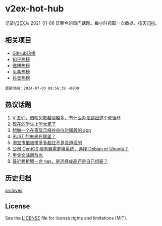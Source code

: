# v2ex-hot-hub

 记录[V2EX](https://www.v2ex.com/)从 2021-01-06 日至今的热门话题。每小时抓取一次数据，按天[归档](archives)。
 
 ## 相关项目

- [GitHub热榜](https://github.com/lonnyzhang423/github-hot-hub)
- [知乎热榜](https://github.com/lonnyzhang423/zhihu-hot-hub)
- [微博热榜](https://github.com/lonnyzhang423/weibo-hot-hub)
- [头条热榜](https://github.com/lonnyzhang423/toutiao-hot-hub)
- [抖音热榜](https://github.com/lonnyzhang423/douyin-hot-hub)


 `更新时间：2024-07-03 09:56:39 +0800`

## 热议话题

1. [V 友们，借呗欠款越滚越多，有什么办法跳出这个死循环](https://www.v2ex.com/t/1054134)
1. [现在的学生上学太累了](https://www.v2ex.com/t/1054191)
1. [想做一个在家显示峰谷电价时间段的 app](https://www.v2ex.com/t/1054219)
1. [RUST 的未来在哪里？](https://www.v2ex.com/t/1054155)
1. [淘宝市值被拼多多超过不是没道理的](https://www.v2ex.com/t/1054218)
1. [公司 CentOS 服务器需更换系统，选择 Debian or Ubuntu？](https://www.v2ex.com/t/1054147)
1. [甲骨文注册放水](https://www.v2ex.com/t/1054187)
1. [最近想折腾一台 nas，是选择成品还是自己组装？](https://www.v2ex.com/t/1054140)

## 历史归档

[archives](archives)

## License

See the [LICENSE](LICENSE) file for license rights and limitations (MIT).
